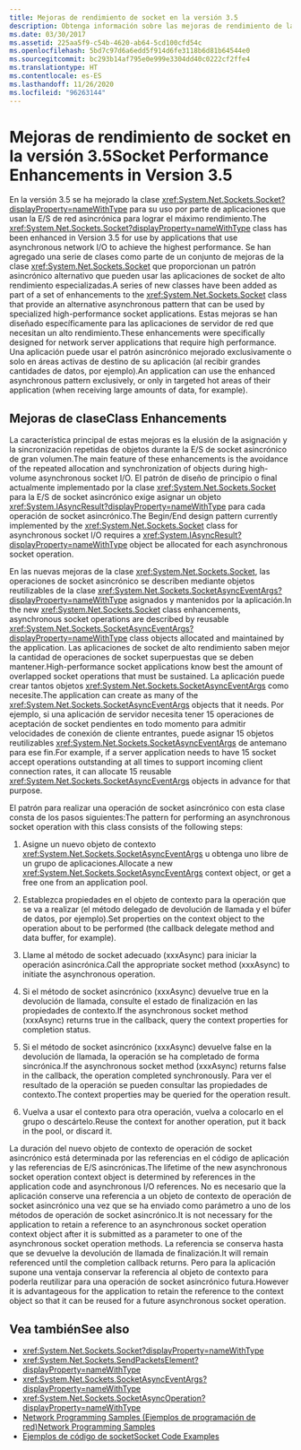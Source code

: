 ```yaml
---
title: Mejoras de rendimiento de socket en la versión 3.5
description: Obtenga información sobre las mejoras de rendimiento de la clase System.Net.Sockets.Socket en .NET Framework 3.5.
ms.date: 03/30/2017
ms.assetid: 225aa5f9-c54b-4620-ab64-5cd100cfd54c
ms.openlocfilehash: 5bd7c97d6a6edd5f914d6fe3118b6d81b64544e0
ms.sourcegitcommit: bc293b14af795e0e999e3304dd40c0222cf2ffe4
ms.translationtype: HT
ms.contentlocale: es-ES
ms.lasthandoff: 11/26/2020
ms.locfileid: "96263144"
---
```

# <a name="socket-performance-enhancements-in-version-35"></a><span data-ttu-id="4dd67-103">Mejoras de rendimiento de socket en la versión 3.5</span><span class="sxs-lookup"><span data-stu-id="4dd67-103">Socket Performance Enhancements in Version 3.5</span></span>

<span data-ttu-id="4dd67-104">En la versión 3.5 se ha mejorado la clase <xref:System.Net.Sockets.Socket?displayProperty=nameWithType> para su uso por parte de aplicaciones que usan la E/S de red asincrónica para lograr el máximo rendimiento.</span><span class="sxs-lookup"><span data-stu-id="4dd67-104">The <xref:System.Net.Sockets.Socket?displayProperty=nameWithType> class has been enhanced in Version 3.5 for use by applications that use asynchronous network I/O to achieve the highest performance.</span></span> <span data-ttu-id="4dd67-105">Se han agregado una serie de clases como parte de un conjunto de mejoras de la clase <xref:System.Net.Sockets.Socket> que proporcionan un patrón asincrónico alternativo que pueden usar las aplicaciones de socket de alto rendimiento especializadas.</span><span class="sxs-lookup"><span data-stu-id="4dd67-105">A series of new classes have been added as part of a set of enhancements to the <xref:System.Net.Sockets.Socket> class that provide an alternative asynchronous pattern that can be used by specialized high-performance socket applications.</span></span> <span data-ttu-id="4dd67-106">Estas mejoras se han diseñado específicamente para las aplicaciones de servidor de red que necesitan un alto rendimiento.</span><span class="sxs-lookup"><span data-stu-id="4dd67-106">These enhancements were specifically designed for network server applications that require high performance.</span></span> <span data-ttu-id="4dd67-107">Una aplicación puede usar el patrón asincrónico mejorado exclusivamente o solo en áreas activas de destino de su aplicación (al recibir grandes cantidades de datos, por ejemplo).</span><span class="sxs-lookup"><span data-stu-id="4dd67-107">An application can use the enhanced asynchronous pattern exclusively, or only in targeted hot areas of their application (when receiving large amounts of data, for example).</span></span>  
  
## <a name="class-enhancements"></a><span data-ttu-id="4dd67-108">Mejoras de clase</span><span class="sxs-lookup"><span data-stu-id="4dd67-108">Class Enhancements</span></span>  

 <span data-ttu-id="4dd67-109">La característica principal de estas mejoras es la elusión de la asignación y la sincronización repetidas de objetos durante la E/S de socket asincrónico de gran volumen.</span><span class="sxs-lookup"><span data-stu-id="4dd67-109">The main feature of these enhancements is the avoidance of the repeated allocation and synchronization of objects during high-volume asynchronous socket I/O.</span></span> <span data-ttu-id="4dd67-110">El patrón de diseño de principio o final actualmente implementado por la clase <xref:System.Net.Sockets.Socket> para la E/S de socket asincrónico exige asignar un objeto <xref:System.IAsyncResult?displayProperty=nameWithType> para cada operación de socket asincrónico.</span><span class="sxs-lookup"><span data-stu-id="4dd67-110">The Begin/End design pattern currently implemented by the <xref:System.Net.Sockets.Socket> class for asynchronous socket I/O requires a <xref:System.IAsyncResult?displayProperty=nameWithType> object be allocated for each asynchronous socket operation.</span></span>  
  
 <span data-ttu-id="4dd67-111">En las nuevas mejoras de la clase <xref:System.Net.Sockets.Socket>, las operaciones de socket asincrónico se describen mediante objetos reutilizables de la clase <xref:System.Net.Sockets.SocketAsyncEventArgs?displayProperty=nameWithType> asignados y mantenidos por la aplicación.</span><span class="sxs-lookup"><span data-stu-id="4dd67-111">In the new <xref:System.Net.Sockets.Socket> class enhancements, asynchronous socket operations are described by reusable <xref:System.Net.Sockets.SocketAsyncEventArgs?displayProperty=nameWithType> class objects allocated and maintained by the application.</span></span> <span data-ttu-id="4dd67-112">Las aplicaciones de socket de alto rendimiento saben mejor la cantidad de operaciones de socket superpuestas que se deben mantener.</span><span class="sxs-lookup"><span data-stu-id="4dd67-112">High-performance socket applications know best the amount of overlapped socket operations that must be sustained.</span></span> <span data-ttu-id="4dd67-113">La aplicación puede crear tantos objetos <xref:System.Net.Sockets.SocketAsyncEventArgs> como necesite.</span><span class="sxs-lookup"><span data-stu-id="4dd67-113">The application can create as many of the <xref:System.Net.Sockets.SocketAsyncEventArgs> objects that it needs.</span></span> <span data-ttu-id="4dd67-114">Por ejemplo, si una aplicación de servidor necesita tener 15 operaciones de aceptación de socket pendientes en todo momento para admitir velocidades de conexión de cliente entrantes, puede asignar 15 objetos reutilizables <xref:System.Net.Sockets.SocketAsyncEventArgs> de antemano para ese fin.</span><span class="sxs-lookup"><span data-stu-id="4dd67-114">For example, if a server application needs to have 15 socket accept operations outstanding at all times to support incoming client connection rates, it can allocate 15 reusable <xref:System.Net.Sockets.SocketAsyncEventArgs> objects in advance for that purpose.</span></span>  
  
 <span data-ttu-id="4dd67-115">El patrón para realizar una operación de socket asincrónico con esta clase consta de los pasos siguientes:</span><span class="sxs-lookup"><span data-stu-id="4dd67-115">The pattern for performing an asynchronous socket operation with this class consists of the following steps:</span></span>  
  
1. <span data-ttu-id="4dd67-116">Asigne un nuevo objeto de contexto <xref:System.Net.Sockets.SocketAsyncEventArgs> u obtenga uno libre de un grupo de aplicaciones.</span><span class="sxs-lookup"><span data-stu-id="4dd67-116">Allocate a new <xref:System.Net.Sockets.SocketAsyncEventArgs> context object, or get a free one from an application pool.</span></span>  
  
2. <span data-ttu-id="4dd67-117">Establezca propiedades en el objeto de contexto para la operación que se va a realizar (el método delegado de devolución de llamada y el búfer de datos, por ejemplo).</span><span class="sxs-lookup"><span data-stu-id="4dd67-117">Set properties on the context object to the operation about to be performed (the callback delegate method and data buffer, for example).</span></span>  
  
3. <span data-ttu-id="4dd67-118">Llame al método de socket adecuado (xxxAsync) para iniciar la operación asincrónica.</span><span class="sxs-lookup"><span data-stu-id="4dd67-118">Call the appropriate socket method (xxxAsync) to initiate the asynchronous operation.</span></span>  
  
4. <span data-ttu-id="4dd67-119">Si el método de socket asincrónico (xxxAsync) devuelve true en la devolución de llamada, consulte el estado de finalización en las propiedades de contexto.</span><span class="sxs-lookup"><span data-stu-id="4dd67-119">If the asynchronous socket method (xxxAsync) returns true in the callback, query the context properties for completion status.</span></span>  
  
5. <span data-ttu-id="4dd67-120">Si el método de socket asincrónico (xxxAsync) devuelve false en la devolución de llamada, la operación se ha completado de forma sincrónica.</span><span class="sxs-lookup"><span data-stu-id="4dd67-120">If the asynchronous socket method (xxxAsync) returns false in the callback, the operation completed synchronously.</span></span> <span data-ttu-id="4dd67-121">Para ver el resultado de la operación se pueden consultar las propiedades de contexto.</span><span class="sxs-lookup"><span data-stu-id="4dd67-121">The context properties may be queried for the operation result.</span></span>  
  
6. <span data-ttu-id="4dd67-122">Vuelva a usar el contexto para otra operación, vuelva a colocarlo en el grupo o descártelo.</span><span class="sxs-lookup"><span data-stu-id="4dd67-122">Reuse the context for another operation, put it back in the pool, or discard it.</span></span>  
  
 <span data-ttu-id="4dd67-123">La duración del nuevo objeto de contexto de operación de socket asincrónico está determinada por las referencias en el código de aplicación y las referencias de E/S asincrónicas.</span><span class="sxs-lookup"><span data-stu-id="4dd67-123">The lifetime of the new asynchronous socket operation context object is determined by references in the application code and asynchronous I/O references.</span></span> <span data-ttu-id="4dd67-124">No es necesario que la aplicación conserve una referencia a un objeto de contexto de operación de socket asincrónico una vez que se ha enviado como parámetro a uno de los métodos de operación de socket asincrónico.</span><span class="sxs-lookup"><span data-stu-id="4dd67-124">It is not necessary for the application to retain a reference to an asynchronous socket operation context object after it is submitted as a parameter to one of the asynchronous socket operation methods.</span></span> <span data-ttu-id="4dd67-125">La referencia se conserva hasta que se devuelve la devolución de llamada de finalización.</span><span class="sxs-lookup"><span data-stu-id="4dd67-125">It will remain referenced until the completion callback returns.</span></span> <span data-ttu-id="4dd67-126">Pero para la aplicación supone una ventaja conservar la referencia al objeto de contexto para poderla reutilizar para una operación de socket asincrónico futura.</span><span class="sxs-lookup"><span data-stu-id="4dd67-126">However it is advantageous for the application to retain the reference to the context object so that it can be reused for a future asynchronous socket operation.</span></span>  
  
## <a name="see-also"></a><span data-ttu-id="4dd67-127">Vea también</span><span class="sxs-lookup"><span data-stu-id="4dd67-127">See also</span></span>

- <xref:System.Net.Sockets.Socket?displayProperty=nameWithType>
- <xref:System.Net.Sockets.SendPacketsElement?displayProperty=nameWithType>
- <xref:System.Net.Sockets.SocketAsyncEventArgs?displayProperty=nameWithType>
- <xref:System.Net.Sockets.SocketAsyncOperation?displayProperty=nameWithType>
- [<span data-ttu-id="4dd67-128">Network Programming Samples (Ejemplos de programación de red)</span><span class="sxs-lookup"><span data-stu-id="4dd67-128">Network Programming Samples</span></span>](network-programming-samples.md)
- [<span data-ttu-id="4dd67-129">Ejemplos de código de socket</span><span class="sxs-lookup"><span data-stu-id="4dd67-129">Socket Code Examples</span></span>](socket-code-examples.md)
